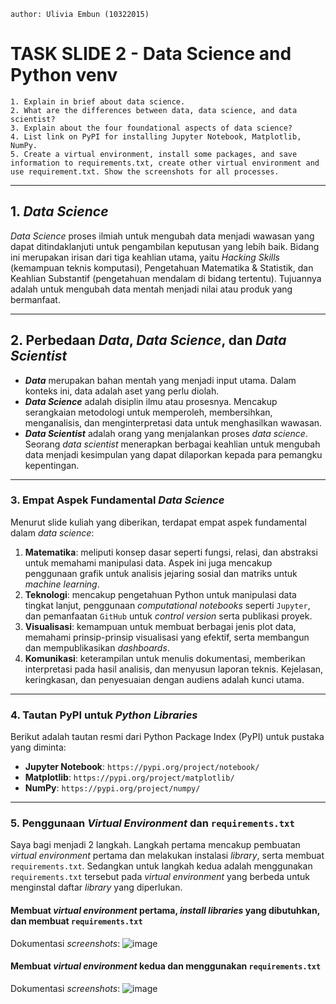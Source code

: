 `author: Ulivia Embun (10322015)`
# TASK SLIDE 2 - Data Science and Python venv
```
1. Explain in brief about data science.
2. What are the differences between data, data science, and data scientist?
3. Explain about the four foundational aspects of data science?
4. List link on PyPI for installing Jupyter Notebook, Matplotlib, NumPy.
5. Create a virtual environment, install some packages, and save information to requirements.txt, create other virtual environment and use requirement.txt. Show the screenshots for all processes.
```

---

## **1. *Data Science***

_Data Science_ proses ilmiah untuk mengubah data menjadi wawasan yang dapat ditindaklanjuti untuk pengambilan keputusan yang lebih baik. Bidang ini merupakan irisan dari tiga keahlian utama, yaitu _Hacking Skills_ (kemampuan teknis komputasi), Pengetahuan Matematika & Statistik, dan Keahlian Substantif (pengetahuan mendalam di bidang tertentu). Tujuannya adalah untuk mengubah data mentah menjadi nilai atau produk yang bermanfaat.

---

## **2. Perbedaan *Data*, *Data Science*, dan *Data Scientist***

* ***Data*** merupakan bahan mentah yang menjadi input utama. Dalam konteks ini, data adalah aset yang perlu diolah.
* ***Data Science*** adalah disiplin ilmu atau prosesnya. Mencakup serangkaian metodologi untuk memperoleh, membersihkan, menganalisis, dan menginterpretasi data untuk menghasilkan wawasan.
* ***Data Scientist*** adalah orang yang menjalankan proses *data science*. Seorang *data scientist* menerapkan berbagai keahlian untuk mengubah data menjadi kesimpulan yang dapat dilaporkan kepada para pemangku kepentingan.

---

### **3. Empat Aspek Fundamental *Data Science***

Menurut slide kuliah yang diberikan, terdapat empat aspek fundamental dalam _data science_:

1. **Matematika**: meliputi konsep dasar seperti fungsi, relasi, dan abstraksi untuk memahami manipulasi data. Aspek ini juga mencakup penggunaan grafik untuk analisis jejaring sosial dan matriks untuk _machine learning_.
2.  **Teknologi**: mencakup pengetahuan Python untuk manipulasi data tingkat lanjut, penggunaan *computational notebooks* seperti `Jupyter`, dan pemanfaatan `GitHub` untuk _control version_ serta publikasi proyek.
3.  **Visualisasi**: kemampuan untuk membuat berbagai jenis plot data, memahami prinsip-prinsip visualisasi yang efektif, serta membangun dan mempublikasikan _dashboards_.
4.  **Komunikasi**: keterampilan untuk menulis dokumentasi, memberikan interpretasi pada hasil analisis, dan menyusun laporan teknis. Kejelasan, keringkasan, dan penyesuaian dengan audiens adalah kunci utama.

---

### **4. Tautan PyPI untuk *Python Libraries***

Berikut adalah tautan resmi dari Python Package Index (PyPI) untuk pustaka yang diminta:

* **Jupyter Notebook**: `https://pypi.org/project/notebook/`
* **Matplotlib**: `https://pypi.org/project/matplotlib/`
* **NumPy**: `https://pypi.org/project/numpy/`

---

### **5. Penggunaan *Virtual Environment* dan `requirements.txt`**

Saya bagi menjadi 2 langkah. Langkah pertama mencakup pembuatan _virtual environment_ pertama dan melakukan instalasi _library_, serta membuat `requirements.txt`. Sedangkan untuk langkah kedua adalah menggunakan `requirements.txt` tersebut pada _virtual environment_ yang berbeda untuk menginstal daftar _library_ yang diperlukan.

#### **Membuat *virtual environment* pertama, *install libraries* yang dibutuhkan, dan membuat `requirements.txt`**
Dokumentasi _screenshots_:
![image](https://github.com/user-attachments/assets/e22c8f39-edb3-4d0d-9706-9571e4d0cc25)

#### **Membuat *virtual environment* kedua dan menggunakan `requirements.txt`**
Dokumentasi _screenshots_:
![image](https://github.com/user-attachments/assets/a989e226-91e5-4860-a861-06ffe4e528e8)

